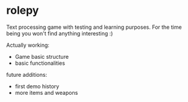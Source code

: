 # rolepy

Text processing game with testing and learning purposes.
For the time being you won't find anything interesting :)

Actually working:
- Game basic structure
- basic functionalities

future additions:
- first demo history
- more items and weapons

